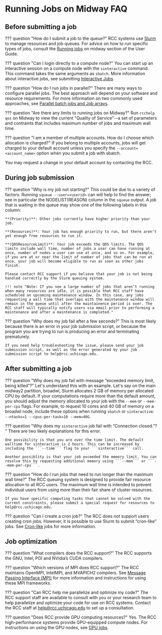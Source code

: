 # Running Jobs on Midway FAQ

## Before submitting a job

??? question "How do I submit a job to the queue?"
    RCC systems use [Slurm](https://slurm.schedmd.com/documentation.html) to manage resources and job queues. For advice on how to run specific types of jobs, consult the [Running jobs](../midway23/midway_jobs_overview.md) on midway section of the User Guide.

??? question "Can I login directly to a compute node?"
    You can start up an interactive session on a compute node with the ```sinteractive``` command. This command takes the same arguments as ```sbatch```. More information about interactive jobs, see submitting [Interactive Jobs](../midway23/midway_submitting_jobs.md).

??? question "How do I run jobs in parallel?"
    There are many ways to configure parallel jobs. The best approach will depend on your software and resource requirements. For more information on two commonly used approaches, see [Parallel batch jobs and Job arrays](../midway23/examples/example_job_scripts.md#parallel-batch-jobs).

??? question "Are there any limits to running jobs on Midway?"
    Run ```rcchelp qos``` on Midway to view the current "Quality of Service"--a set of parameters and contraints that includes maximum number of jobs and maximum wall time.

??? question "I am a member of multiple accounts. How do I choose which allocation is charged?"
    If you belong to multiple accounts, jobs will get charged to your default account unless you specify the ```--account=<account_name>``` option when you submit a job with sbatch.

   You may request a change in your default account by contacting the RCC.

## During job submission
??? question "Why is my job not starting?"
    This could be due to a variety of factors. Running ```squeue --user=<userid>``` can will help to find the answer; see in particular the NODELIST(REASON) column in the ```squeue``` output. A job that is waiting in the queue may show one of the following labels in this column:

    **(Priority)**: Other jobs currently have higher priority than your job.

    **(Resources)**: Your job has enough priority to run, but there aren’t yet enough free resources to run it.

    **(QOSResourceLimit)**: Your job exceeds the QOS limits. The QOS limits include wall time, number of jobs a user can have running at once, number of nodes a user can use at once, and so on. For example, if you are at or near the limit of number of jobs that can be run at once, your job will become eligible to run as soon as other jobs finish.

    Please contact RCC support if you believe that your job is not being handled correctly by the Slurm queuing system.

    !!! note "Note: If you see a large number of jobs that aren’t running when many resources are idle, it is possible that RCC staff have scheduled an upcoming maintenance window. In this case, any jobs requesting a wall time that overlaps with the maintenance window will remain in the queue until after the maintainence period is over. The RCC staff will typically notify users via email prior to performing a maintenance and after a maintenance is completed."

??? question "Why does my job fail after a few seconds?"
    This is most likely because there is an error in your job submission script, or because the program you are trying to run is producing an error and terminating prematurely.

    If you need help troubleshooting the issue, please send your job submission script, as well as the error generated by your job submission script to help@rcc.uchicago.edu.

## After submitting a job

??? question "Why does my job fail with message “exceeded memory limit, being killed”?"
    Let's understand this with an example. Let's say on the main midway2 partition, broadwl, Slurm allocates 2 GB of memory per allocated CPU by default. If your computations require more than the default amount, you should adjust the memory allocated to your job with the ```--mem``` or ```--mem-per-cpu``` flags. For example, to request 10 cores and 40 GB of memory on a broadwl node, include these options when running ```sbatch``` or ```sinteractive```: ```--ntasks=1 --cpus-per-task=10 --mem=40G```.

??? question "Why does my ```sinteractive``` job fail with “Connection closed.”? "
    There are two likely explanations for this error.

    One possibility is that you are over the time limit. The default walltime for sinteractive is 2 hours. This can be increased by including the ```--time``` flag to your ```sinteractive``` call.

    Another possiblity is that your job exceeded the memory limit. You can resolve this by requesting additional memory using ```--mem``` or ```--mem-per-cpu```.

??? question "How do I run jobs that need to run longer than the maximum wall time?"
    The RCC queuing system is designed to provide fair resource allocation to all RCC users. The maximum wall time is intended to prevent individual users from using more than their fair share of cluster resources.

    If you have specific computing tasks that cannot be solved with the current constraints, please submit a special request for resources to help@rcc.uchicago.edu.

??? question "Can I create a cron job?"
    The RCC does not support users creating cron jobs. However, it is possible to use Slurm to submit “cron-like” jobs. See [Cron-like](../midway23/examples/example_job_scripts.md#cron-like-jobs) jobs for more information.

## Job optimization

??? question "What compilers does the RCC support?"
    The RCC supports the GNU, Intel, PGI and NVidia’s CUDA compilers.

??? question "Which versions of MPI does RCC support?"
    The RCC maintains OpenMPI, IntelMPI, and MVAPICH2 compilers. See [Message Passing Interface (MPI)](../midway23/software/libraries/mpi/index.md) for more information and instructions for using these MPI frameworks.

??? question "Can RCC help me parallelize and optimize my code?"
    The RCC support staff are available to consult with you or your research team to help parallelize and optimize your code for use on RCC systems. Contact the RCC staff at help@rcc.uchicago.edu to set up a consultation.

??? question "Does RCC provide GPU computing resources?"
    Yes. The RCC high-performance systems provide GPU-equipped compute nodes. For instructions on using the GPU nodes, see [GPU jobs](/midway23/examples/example_job_scripts#gpu-jobs).

